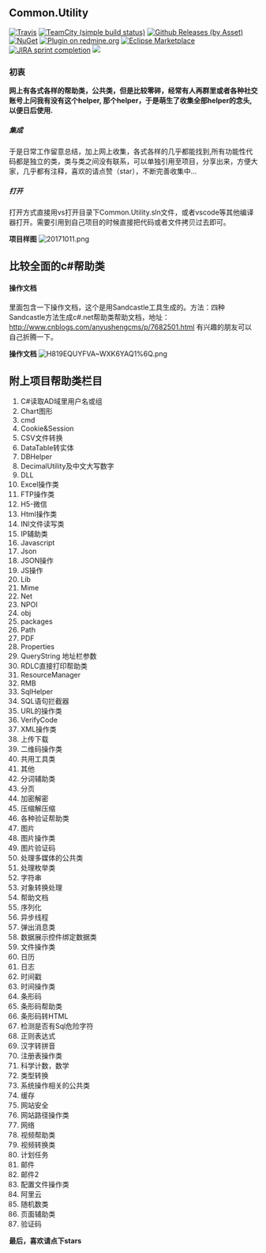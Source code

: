 
## Common.Utility

[![Travis](https://img.shields.io/travis/rust-lang/rust.svg)](https://docs.travis-ci.com/user/languages/csharp/)
[![TeamCity (simple build status)](https://img.shields.io/teamcity/http/teamcity.jetbrains.com/s/bt345.svg)](https://github.com/Jimmey-Jiang/Common.Utility)
[![Github Releases (by Asset)](https://img.shields.io/github/downloads/atom/atom/latest/atom-amd64.deb.svg)](https://github.com/Jimmey-Jiang/Common.Utility)
[![NuGet](https://img.shields.io/nuget/v/DotnetSpider2.Extension.svg)](https://www.nuget.org/packages)
[![Plugin on redmine.org](https://img.shields.io/redmine/plugin/stars/redmine_xlsx_format_issue_exporter.svg)](https://github.com/Jimmey-Jiang/Common.Utility)
[![Eclipse Marketplace](https://img.shields.io/eclipse-marketplace/last-update/notepad4e.svg)](https://github.com/Jimmey-Jiang/Common.Utility)
[![JIRA sprint completion](https://img.shields.io/jira/sprint/https/jira.spring.io/94.svg)](https://github.com/Jimmey-Jiang/Common.Utility/edit/master/README.md)
[![](https://img.shields.io/bitbucket/issues-raw/atlassian/python-bitbucket.svg)](https://github.com/Jimmey-Jiang/Common.Utility/edit/master/README.md)

### 初衷
**网上有各式各样的帮助类，公共类，但是比较零碎，经常有人再群里或者各种社交账号上问我有没有这个helper,
那个helper，于是萌生了收集全部helper的念头,以便日后使用.**

##### 集成
 于是日常工作留意总结，加上网上收集，各式各样的几乎都能找到,所有功能性代码都是独立的类，类与类之间没有联系，可以单独引用至项目，分享出来，方便大家，几乎都有注释，喜欢的请点赞（star），不断完善收集中... 

##### 打开
打开方式直接用vs打开目录下Common.Utility.sln文件，或者vscode等其他编译器打开。需要引用到自己项目的时候直接把代码或者文件拷贝过去即可。


**项目样图**
![20171011.png](http://upload-images.jianshu.io/upload_images/6855212-fd64cd5f294f1967.png?imageMogr2/auto-orient/strip%7CimageView2/2/w/1240)


## 比较全面的c#帮助类
#### 操作文档
里面包含一下操作文档，这个是用Sandcastle工具生成的。方法：四种Sandcastle方法生成c#.net帮助类帮助文档，地址：http://www.cnblogs.com/anyushengcms/p/7682501.html 有兴趣的朋友可以自己折腾一下。


**操作文档**
![H819EQUYFVA~WXK6YAQ1%6Q.png](http://upload-images.jianshu.io/upload_images/6855212-6cf5a7a2a4a75c89.png?imageMogr2/auto-orient/strip%7CimageView2/2/w/1240)


## 附上项目帮助类栏目
1.  C#读取AD域里用户名或组
2.  Chart图形
3.  cmd
4.  Cookie&Session
5.  CSV文件转换
6.  DataTable转实体
7.  DBHelper
8.  DecimalUtility及中文大写数字
9.  DLL
10.  Excel操作类
11.  FTP操作类
12.  H5-微信
13.  Html操作类
14.  INI文件读写类
15.  IP辅助类
16.  Javascript
17.  Json
18.  JSON操作
19.  JS操作
20.  Lib
21.  Mime
22.  Net
23.  NPOI
24.  obj
25.  packages
26.  Path
27.  PDF
28.  Properties
29.  QueryString 地址栏参数
30.  RDLC直接打印帮助类
31.  ResourceManager
32.  RMB
33.  SqlHelper
34.  SQL语句拦截器
35.  URL的操作类
36.  VerifyCode
37.  XML操作类
38.  上传下载
39.  二维码操作类
40.  共用工具类
41.  其他
42.  分词辅助类
43.  分页
44.  加密解密
45.  压缩解压缩
46.  各种验证帮助类
47.  图片
48.  图片操作类
49.  图片验证码
50.  处理多媒体的公共类
51.  处理枚举类
52.  字符串
53.  对象转换处理
54.  帮助文档
55.  序列化
56.  异步线程
57.  弹出消息类
58.  数据展示控件绑定数据类
59.  文件操作类
60.  日历
61.  日志
62.  时间戳
63.  时间操作类
64.  条形码
65.  条形码帮助类
66.  条形码转HTML
67.  检测是否有Sql危险字符
68.  正则表达式
69.  汉字转拼音
70.  注册表操作类
71.  科学计数，数学
72.  类型转换
73.  系统操作相关的公共类
74.  缓存
75.  网站安全
76.  网站路径操作类
77.  网络
78.  视频帮助类
79.  视频转换类
80.  计划任务
81.  邮件
82.  邮件2
83.  配置文件操作类
84.  阿里云
85.  随机数类
86.  页面辅助类
87.  验证码

**最后，喜欢请点下stars**
